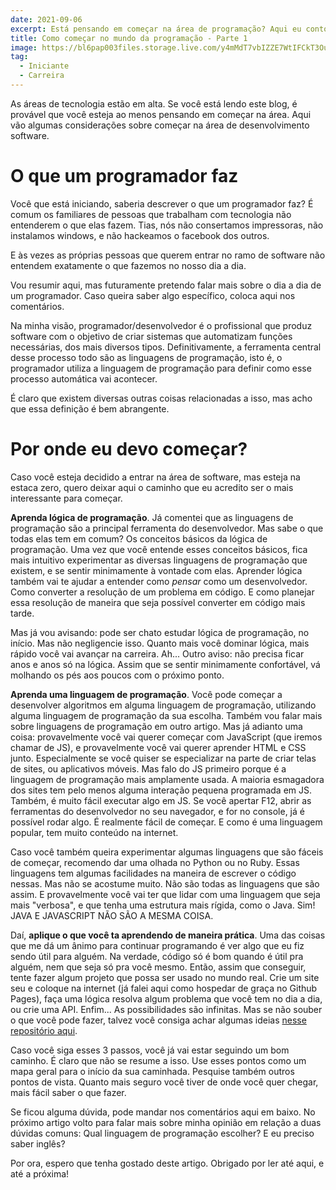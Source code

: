 ```yaml
---
date: 2021-09-06
excerpt: Está pensando em começar na área de programação? Aqui eu conto quais coisas eu considero importante que você saiba nesse momento da sua carreira.
title: Como começar no mundo da programação - Parte 1
image: https://bl6pap003files.storage.live.com/y4mMdT7vbIZZE7WtIFCkT3Ou4zXSa5A5zGoPpE4PGNapNkeYnxUl3S3zJk7ncE5PMYDcynUiMuEqLWCm-vDu2yDDzK_sj7vPCobYe_KVRxXFHv_tCRgeLDqJEhbgcpdy_RdPaERFaZ9nGcimTbT_EFowhika_xj5BLYpRSz1AEBPu_TtZkWlpCGU-MUayVj6HmU?width=1920&height=1080&cropmode=none
tag:
  - Iniciante
  - Carreira
---
```


As áreas de tecnologia estão em alta. Se você está lendo este blog, é provável que você esteja ao menos pensando em começar na área. Aqui vão algumas considerações sobre começar na área de desenvolvimento software.

# O que um programador faz

Você que está iniciando, saberia descrever o que um programador faz? É comum os familiares de pessoas que trabalham com tecnologia não entenderem o que elas fazem. Tias, nós não consertamos impressoras, não instalamos windows, e não hackeamos o facebook dos outros.

E às vezes as próprias pessoas que querem entrar no ramo de software não entendem exatamente o que fazemos no nosso dia a dia.

Vou resumir aqui, mas futuramente pretendo falar mais sobre o dia a dia de um programador. Caso queira saber algo específico, coloca aqui nos comentários.

Na minha visão, programador/desenvolvedor é o profissional que produz software com o objetivo de criar sistemas que automatizam funções necessárias, dos mais diversos tipos. Definitivamente, a ferramenta central desse processo todo são as linguagens de programação, isto é, o programador utiliza a linguagem de programação para definir como esse processo automática vai acontecer.

É claro que existem diversas outras coisas relacionadas a isso, mas acho que essa definição é bem abrangente.

# Por onde eu devo começar?

Caso você esteja decidido a entrar na área de software, mas esteja na estaca zero, quero deixar aqui o caminho que eu acredito ser o mais interessante para começar.

**Aprenda lógica de programação**. Já comentei que as linguagens de programação são a principal ferramenta do desenvolvedor. Mas sabe o que todas elas tem em comum? Os conceitos básicos da lógica de programação. Uma vez que você entende esses conceitos básicos, fica mais intuitivo experimentar as diversas linguagens de programação que existem, e se sentir minimamente à vontade com elas. Aprender lógica também vai te ajudar a entender como *pensar* como um desenvolvedor. Como converter a resolução de um problema em código. E como planejar essa resolução de maneira que seja possível converter em código mais tarde.

Mas já vou avisando: pode ser chato estudar lógica de programação, no início. Mas não negligencie isso. Quanto mais você dominar lógica, mais rápido você vai avançar na carreira. Ah... Outro aviso: não precisa ficar anos e anos só na lógica. Assim que se sentir minimamente confortável, vá molhando os pés aos poucos com o próximo ponto.

**Aprenda uma linguagem de programação**. Você pode começar a desenvolver algoritmos em alguma linguagem de programação, utilizando alguma linguagem de programação da sua escolha. Também vou falar mais sobre linguagens de programação em outro artigo. Mas já adianto uma coisa: provavelmente você vai querer começar com JavaScript (que iremos chamar de JS), e provavelmente você vai querer aprender HTML e CSS junto. Especialmente se você quiser se especializar na parte de criar telas de sites, ou aplicativos móveis. Mas falo do JS primeiro porque é a linguagem de programação mais amplamente usada. A maioria esmagadora dos sites tem pelo menos alguma interação pequena programada em JS. Também, é muito fácil executar algo em JS. Se você apertar F12, abrir as ferramentas do desenvolvedor no seu navegador, e for no console, já é possível rodar algo. É realmente fácil de começar. E como é uma linguagem popular, tem muito conteúdo na internet.

Caso você também queira experimentar algumas linguagens que são fáceis de começar, recomendo dar uma olhada no Python ou no Ruby. Essas linguagens tem algumas facilidades na maneira de escrever o código nessas. Mas não se acostume muito. Não são todas as linguagens que são assim. E provavelmente você vai ter que lidar com uma linguagem que seja mais "verbosa", e que tenha uma estrutura mais rígida, como o Java. Sim! JAVA E JAVASCRIPT NÃO SÃO A MESMA COISA.

Daí, **aplique o que você ta aprendendo de maneira prática**. Uma das coisas que me dá um ânimo para continuar programando é ver algo que eu fiz sendo útil para alguém. Na verdade, código só é bom quando é útil pra alguém, nem que seja só pra você mesmo. Então, assim que conseguir, tente fazer algum projeto que possa ser usado no mundo real. Crie um site seu e coloque na internet (já falei aqui como hospedar de graça no Github Pages), faça uma lógica resolva algum problema que você tem no dia a dia, ou crie uma API. Enfim... As possibilidades são infinitas. Mas se não souber o que você pode fazer, talvez você consiga achar algumas ideias [nesse repositório aqui](https://github.com/florinpop17/app-ideas).

Caso você siga esses 3 passos, você já vai estar seguindo um bom caminho. É claro que não se resume a isso. Use esses pontos como um mapa geral para o início da sua caminhada. Pesquise também outros pontos de vista. Quanto mais seguro você tiver de onde você quer chegar, mais fácil saber o que fazer.

Se ficou alguma dúvida, pode mandar nos comentários aqui em baixo. No próximo artigo volto para falar mais sobre minha opinião em relação a duas dúvidas comuns: Qual linguagem de programação escolher? E eu preciso saber inglês?

Por ora, espero que tenha gostado deste artigo. Obrigado por ler até aqui, e até a próxima!